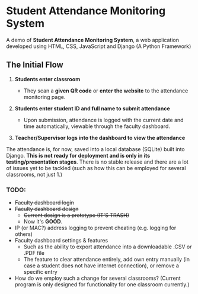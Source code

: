  # Student Attendance Monitoring System
 A demo of **Student Attendance Monitoring System**, a web application developed using HTML, CSS, JavaScript and Django (A Python Framework)

 ## The Initial Flow
 1. **Students enter classroom**
    - They scan a **given QR code** or **enter the website** to the attendance monitoring page.

2. **Students enter student ID and full name to submit attendance**
    - Upon submission, attendance is logged with the current date and time automatically, viewable through the faculty dashboard.
3. **Teacher/Supervisor logs into the dashboard to view the attendance**

The attendance is, for now, saved into a local database (SQLite) built into Django. **This is not ready for deployment and is only in its testing/presentation stages**. There is no stable release and there are a lot of issues yet to be tackled (such as how this can be employed for several classrooms, not just 1.)

### TODO:
- ~~Faculty dashboard login~~
- ~~Faculty dashboard design~~
    - ~~Current design is a prototype (IT'S TRASH)~~
    - Now it's **GOOD**.
- IP (or MAC?) address logging to prevent cheating (e.g. logging for others)
- Faculty dashboard settings & features
    - Such as the ability to export attendance into a downloadable .CSV or .PDF file
    - The feature to clear attendance entirely, add own entry manually (in case a student does not have internet connection), or remove a specific entry
- How do we employ such a change for several classrooms? (Current program is only designed for functionality for one classroom currently.)